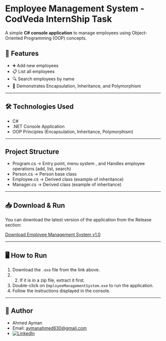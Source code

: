# Employee Management System - CodVeda InternShip Task

A simple **C# console application** to manage employees using Object-Oriented Programming (OOP) concepts.

## 🚀 Features
- ➕ Add new employees  
- 📋 List all employees  
- 🔍 Search employees by name 
- 🧩 Demonstrates Encapsulation, Inheritance, and Polymorphism

---

## 🛠️ Technologies Used
- C#
- .NET Console Application
- OOP Principles (Encapsulation, Inheritance, Polymorphism)

---

## Project Structure
- Program.cs → Entry point, menu system , and Handles employee operations (add, list, search)
- Person.cs → Person base class
- Employee.cs → Derived class (example of inheritance)
- Manager.cs → Derived class (example of inheritance)

---

## 📥 Download & Run

You can download the latest version of the application from the Release section:

[Download Employee Management System v1.0](https://github.com/Ahmed-Ayman630/EmployeeManagementSystem/releases/download/v1.0/ConsoleApp1.exe)

---

## 🖥️ How to Run

1. Download the `.exe` file from the link above.     
2. 2. If it is in a zip file, extract it first.  
3. Double-click on `EmployeeManagementSystem.exe` to run the application.  
4. Follow the instructions displayed in the console.

---

## 👤 Author
- Ahmed Ayman
- Email: aymanahmed630@gmail.com
- [![LinkedIn](https://img.shields.io/badge/LinkedIn-Profile-blue?logo=linkedin)](https://www.linkedin.com/in/ahmed-ayman-84212b283/)

